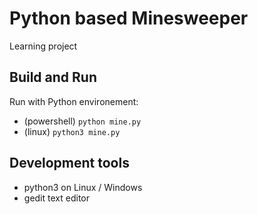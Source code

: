 # Python based Minesweeper

Learning project

## Build and Run

Run with Python environement:
- (powershell) `python mine.py`
- (linux) `python3 mine.py`

## Development tools
- python3 on Linux / Windows
- gedit text editor

